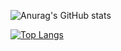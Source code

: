 
![Anurag's GitHub stats](https://github-readme-stats.vercel.app/api?username=zt07&show_icons=true&theme=dracula)  

[![Top Langs](https://github-readme-stats.vercel.app/api/top-langs/?username=zt07&layout=compact%theme=dracula)](https://github.com/zt07/github-readme-stats)


